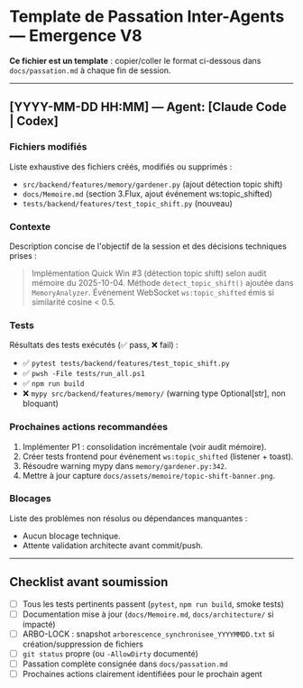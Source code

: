 # Template de Passation Inter-Agents — Emergence V8

**Ce fichier est un template** : copier/coller le format ci-dessous dans `docs/passation.md` à chaque fin de session.

---

## [YYYY-MM-DD HH:MM] — Agent: [Claude Code | Codex]

### Fichiers modifiés
Liste exhaustive des fichiers créés, modifiés ou supprimés :
- `src/backend/features/memory/gardener.py` (ajout détection topic shift)
- `docs/Memoire.md` (section 3.Flux, ajout événement ws:topic_shifted)
- `tests/backend/features/test_topic_shift.py` (nouveau)

### Contexte
Description concise de l'objectif de la session et des décisions techniques prises :
> Implémentation Quick Win #3 (détection topic shift) selon audit mémoire du 2025-10-04.
> Méthode `detect_topic_shift()` ajoutée dans `MemoryAnalyzer`.
> Événement WebSocket `ws:topic_shifted` émis si similarité cosine < 0.5.

### Tests
Résultats des tests exécutés (✅ pass, ❌ fail) :
- ✅ `pytest tests/backend/features/test_topic_shift.py`
- ✅ `pwsh -File tests/run_all.ps1`
- ✅ `npm run build`
- ❌ `mypy src/backend/features/memory/` (warning type Optional[str], non bloquant)

### Prochaines actions recommandées
1. Implémenter P1 : consolidation incrémentale (voir audit mémoire).
2. Créer tests frontend pour événement `ws:topic_shifted` (listener + toast).
3. Résoudre warning mypy dans `memory/gardener.py:342`.
4. Mettre à jour capture `docs/assets/memoire/topic-shift-banner.png`.

### Blocages
Liste des problèmes non résolus ou dépendances manquantes :
- Aucun blocage technique.
- Attente validation architecte avant commit/push.

---

## Checklist avant soumission

- [ ] Tous les tests pertinents passent (`pytest`, `npm run build`, smoke tests)
- [ ] Documentation mise à jour (`docs/Memoire.md`, `docs/architecture/` si impacté)
- [ ] ARBO-LOCK : snapshot `arborescence_synchronisee_YYYYMMDD.txt` si création/suppression de fichiers
- [ ] `git status` propre (ou `-AllowDirty` documenté)
- [ ] Passation complète consignée dans `docs/passation.md`
- [ ] Prochaines actions clairement identifiées pour le prochain agent
